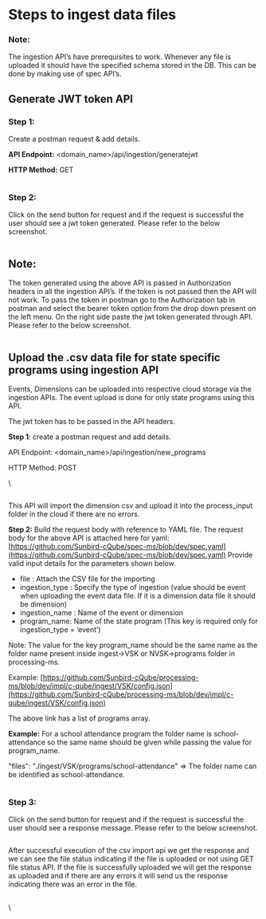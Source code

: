 # Steps to ingest data files

### **Note:**&#x20;

The ingestion API’s have prerequisites to work. Whenever any file is uploaded it should have the specified schema stored in the DB. This can be done by making use of spec API’s.

## Generate JWT token API

### Step 1:&#x20;

Create a postman request & add details.

**API Endpoint:** \<domain\_name>/api/ingestion/generatejwt

**HTTP Method:** GET

<figure><img src="https://lh4.googleusercontent.com/mvKxXnKs2Ec2v9gCYXUq8fhsC2hOt6GVU30JLYg1ukgj_sQ9ImQUI0ApO_6DYOW6ziNbyy9c75xKFKO37IE-d5qSDx7yEV3p0_U3Yz55A8Yv6DPgfA_lU16-7jikEtGQ7b7yhAVtiCvWBUm_Uk280ZQ" alt=""><figcaption></figcaption></figure>

### Step 2:

Click on the send button for request and if the request is successful the user should see      a jwt token generated. Please refer to the below screenshot.

<figure><img src="https://lh6.googleusercontent.com/r1WVmOHtC-g_6DArNJVl6m7YvHMh2lfkzGA7Sqd3g_moKxQWUX_ZaELhAEVUdBD0-VW-kxFltDkIK9w5sXSvGpNhBsghwlAR3IUWYcxuMglPsQVoUjk5-MdewyPirXzC6JffIVOiUuJta9Bcv9l0HPs" alt=""><figcaption></figcaption></figure>

## **Note:**&#x20;

The token generated using the above API is passed in Authorization headers in all the ingestion API’s. If the token is not passed then the API will not work. To pass the token in postman go to the Authorization tab in postman and select the bearer token option from the drop down present on the left menu. On the right side paste the jwt token generated through API. Please refer to the below screenshot.

<figure><img src="https://lh4.googleusercontent.com/Di1Qb5hSfcVRulri86DyeGRdWLBJDU4Q_wvbx7kNz9bRv0uhtEqb53ZGKtizVKqP1cLjpHrOMBxED-8GEr4SLUs-uCWngwU_YhQSQSS2sp0eHVOQrh0f4bsWgk88y1gjx3QRTYnJo1sjqnC_RSaxg3Q" alt=""><figcaption></figcaption></figure>

## Upload the .csv data file for state specific programs using ingestion API

Events, Dimensions  can be uploaded  into respective cloud storage  via the ingestion APIs. The event upload is done for only state programs using this API.

The jwt token has to be passed in the API headers.

**Step 1**: create a postman request and add details.

API Endpoint: \<domain\_name>/api/ingestion/new\_programs

HTTP Method: POST

\


<figure><img src="https://lh5.googleusercontent.com/MaPHj49DDiYoBuI0G5glMvm4ucxnr8jY9xMAKEHf4pt1V_r0D-F5fz659CbHMTkXrxSKzbEA-EeDKa1pEfaBKGVvYuF4NdxP_LYp6-PW-9aRkqvEvFebTQDwfXvitxflOv2Ne_wyTRzWImH0cKEZQtg" alt=""><figcaption></figcaption></figure>

This API will import the dimension csv and upload it into the process\_input folder in the cloud if there are no errors.&#x20;

**Step 2:** Build the request body with reference to YAML file. The request body for the above API is attached here for yaml:[ ](https://github.com/Sunbird-cQube/spec-ms/blob/march-release/spec.yaml)[https://github.com/Sunbird-cQube/spec-ms/blob/dev/spec.yaml](https://github.com/Sunbird-cQube/spec-ms/blob/dev/spec.yaml) Provide valid input details for the parameters shown below.

* file : Attach the CSV file for the importing
* ingestion\_type : Specify the type of ingestion (value should be event when uploading the event data file. If it is a dimension data file it should be dimension)
* ingestion\_name : Name of the event or dimension&#x20;
* program\_name: Name of the state program (This key is required only for ingestion\_type = ‘event’)

Note: The value for the key program\_name should be the same name as the folder name present inside ingest->VSK or NVSK->programs folder in processing-ms.

Example: [https://github.com/Sunbird-cQube/processing-ms/blob/dev/impl/c-qube/ingest/VSK/config.json](https://github.com/Sunbird-cQube/processing-ms/blob/dev/impl/c-qube/ingest/VSK/config.json)

The above link has a list of programs array.

&#x20;**Example:** For a school attendance program the folder name is school-attendance so the same name should be given while passing the value for program\_name.

&#x20;"files": "./ingest/VSK/programs/school-attendance" => The folder name can be identified as school-attendance.

<figure><img src="https://lh5.googleusercontent.com/zMTxWtC_vlt6V5ZmUV92cWSPQ7LjlGVGPtcvGK5JraDALW4ZzE2kjLTC6oidv3nihdalb7nGDzCkAwmGLqdpSaltNwJRgZM0f0uDJOeoX98EnU0ixKckqlYnhw3ZM_WkjdQBz7ESXmZsdaoGUEeafys" alt=""><figcaption></figcaption></figure>

### Step 3:&#x20;

Click on the send button for request and if the request is successful the user should see a response message. Please refer to the below screenshot.

<figure><img src="https://lh5.googleusercontent.com/IU5Zb0WByjHEYpg2Vq2-dttEcHNafU091uAX5CR_1yxALTS1ZVmy0tmGSI1t8FChA7a-ctq2zO6gsN8LPWOcN_BUNcGKNqc4q02SE3ks2a88DuexpWu_c9e9Z0RGFgGsDr1SBpwvHZdVTzHqEHJwFXQ" alt=""><figcaption></figcaption></figure>

After successful execution of the csv import api we get the response and we can see the file status indicating if the file is uploaded or not using GET file status API. If the file is successfully uploaded we will get the response as uploaded and if there are any errors it will send us the response indicating there was an error in the file.



##



\
